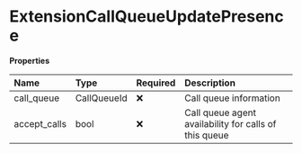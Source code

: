 # ExtensionCallQueueUpdatePresence

**Properties**

| Name         | Type        | Required | Description                                           |
| :----------- | :---------- | :------- | :---------------------------------------------------- |
| call_queue   | CallQueueId | ❌       | Call queue information                                |
| accept_calls | bool        | ❌       | Call queue agent availability for calls of this queue |

<!-- This file was generated by liblab | https://liblab.com/ -->
